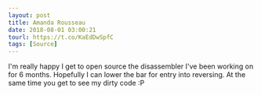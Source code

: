 ```yaml
---
layout: post
title: Amanda Rousseau
date: 2018-08-01 03:00:21
tourl: https://t.co/KaEdDwSpfC
tags: [Source]
---
```

I'm really happy I get to open source the disassembler I've been working on for 6 months. Hopefully I can lower the bar for entry into reversing. At the same time you get to see my dirty code :P